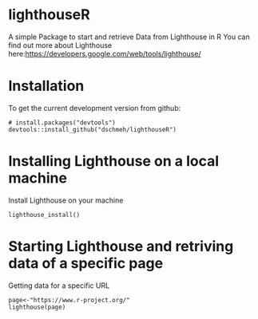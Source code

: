 # lighthouseR
A simple Package to start and retrieve Data from Lighthouse in R
You can find out more about Lighthouse here:https://developers.google.com/web/tools/lighthouse/

# Installation 
To get the current development version from github:

```
# install.packages("devtools")
devtools::install_github("dschmeh/lighthouseR")
```

# Installing Lighthouse on a local machine
Install Lighthouse on your machine
```
lighthouse_install()
```

# Starting Lighthouse and retriving data of a specific page
Getting data for a specific URL
```
page<-"https://www.r-project.org/"
lighthouse(page)
```
